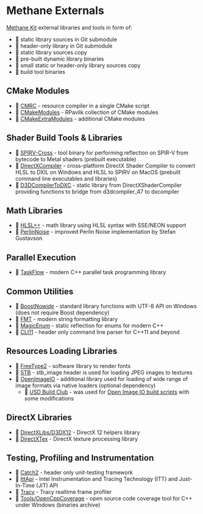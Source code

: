 # Methane Externals
[Methane Kit](https://github.com/egorodet/MethaneKit) external libraries and tools in form of:
- :blue_book: static library sources in Git submodule
- :green_book: header-only library in Git submodule
- :orange_book: static library sources copy
- :closed_book: pre-built dynamic library binaries
- :scroll: small static or header-only library sources copy
- :hammer: build tool binaries

## CMake Modules
- :green_book: [CMRC](https://github.com/vector-of-bool/cmrc) - resource compiler in a single CMake script
- :green_book: [CMakeModules](https://github.com/rpavlik/cmake-modules) - RPavlik collection of CMake modules
- :scroll: [CMakeExtraModules](https://github.com/bilke/cmake-modules/) - additional CMake modules

## Shader Build Tools & Libraries
- :hammer: [SPIRV-Cross](https://github.com/KhronosGroup/SPIRV-Cross) - tool binary for performing reflection on SPIR-V from bytecode to Metal shaders (prebuilt executable)
- :hammer: [DirectXCompiler](https://github.com/microsoft/DirectXShaderCompiler) - cross-platform DirectX Shader Compiler to convert HLSL to DXIL on Windows and HLSL to SPIRV on MacOS (prebuilt command line executables and libraries)
- :scroll: [D3DCompilerToDXC](https://github.com/microsoft/DirectXShaderCompiler/blob/master/tools/clang/tools/d3dcomp/) - static library from DirectXShaderCompiler providing functions to bridge from d3dcompiler_47 to dxcompiler

## Math Libraries

- :green_book: [HLSL++](https://github.com/redorav/hlslpp) - math library using HLSL syntax with SSE/NEON support
- :orange_book: [PerlinNoise](http://staffwww.itn.liu.se/~stegu/aqsis/aqsis-newnoise/) - improved Perlin Noise implementation by Stefan Gustavson

## Parallel Execution

- :green_book: [TaskFlow](https://github.com/taskflow/taskflow) - modern C++ parallel task programming library

## Common Utilities

- :blue_book: [BoostNowide](https://github.com/boostorg/nowide) - standard library functions with UTF-8 API on Windows (does not require Boost dependency)
- :blue_book: [FMT](https://github.com/fmtlib/fmt) - modern string formatting library
- :green_book: [MagicEnum](https://github.com/Neargye/magic_enum) - static reflection for enums for modern C++
- :green_book: [CLI11](https://github.com/CLIUtils/CLI11) - header only command line parser for C++11 and beyond
  
## Resources Loading Libraries

- :blue_book: [FreeType2](https://www.freetype.org/) - software library to render fonts
- :green_book: [STB](https://github.com/nothings/stb) - stb_image header is used for loading JPEG images to textures
- :closed_book: [OpenImageIO](https://github.com/OpenImageIO/oiio) - additional library used for loading of wide range of image formats via native loaders (optional dependency)
  - :scroll: [USD Build Club](https://github.com/vfxpro99/usd-build-club) - was used for [Open Image IO build scripts](OpenImageIO/build) with some modifications

## DirectX Libraries

- :scroll: [DirectXLibs/D3DX12](https://github.com/Microsoft/DirectX-Graphics-Samples/tree/master/Libraries/D3DX12) - DirectX 12 helpers library
- :blue_book: [DirectXTex](https://github.com/microsoft/DirectXTex) - DirectX texture processing library

## Testing, Profiling and Instrumentation

- :green_book: [Catch2](https://github.com/catchorg/Catch2) - header only unit-testing framework
- :green_book: [IttApi](https://github.com/intel/ittapi) - Intel Instrumentation and Tracing Technology (ITT) and Just-In-Time (JIT) API
- :blue_book: [Tracy](https://github.com/wolfpld/tracy) - Tracy realtime frame profiler
- :hammer: [Tools/OpenCppCoverage](https://github.com/OpenCppCoverage/OpenCppCoverage) - open source code coverage tool for C++ under Windows (binaries archive)

